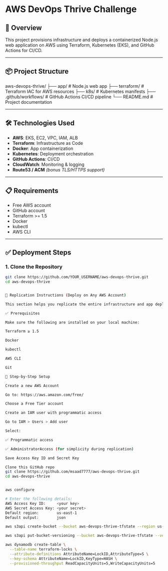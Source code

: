 # AWS DevOps Thrive Challenge

## 🚀 Overview

This project provisions infrastructure and deploys a containerized Node.js web application on AWS using Terraform, Kubernetes (EKS), and GitHub Actions for CI/CD.

---

## 📦 Project Structure
aws-devops-thrive/
├── app/ # Node.js web app
├── terraform/ # Terraform IAC for AWS resources
├── k8s/ # Kubernetes manifests
├── .github/workflows/ # GitHub Actions CI/CD pipeline
└── README.md # Project documentation


---

## 🛠️ Technologies Used

- **AWS**: EKS, EC2, VPC, IAM, ALB
- **Terraform**: Infrastructure as Code
- **Docker**: App containerization
- **Kubernetes**: Deployment orchestration
- **GitHub Actions**: CI/CD
- **CloudWatch**: Monitoring & logging
- **Route53 / ACM** _(bonus TLS/HTTPS support)_

---

## 📋 Requirements

- Free AWS account
- GitHub account
- Terraform >= 1.5
- Docker
- kubectl
- AWS CLI

---

## ✅ Deployment Steps

### 1. Clone the Repository

```bash
git clone https://github.com/YOUR_USERNAME/aws-devops-thrive.git
cd aws-devops-thrive


🔁 Replication Instructions (Deploy on Any AWS Account)

This section helps you replicate the entire infrastructure and app deployment using a brand new AWS account with minimal billing.

✅ Prerequisites

Make sure the following are installed on your local machine:

Terraform ≥ 1.5

Docker

kubectl

AWS CLI

Git

🚀 Step-by-Step Setup

Create a new AWS Account

Go to: https://aws.amazon.com/free/

Choose a Free Tier account

Create an IAM user with programmatic access

Go to IAM > Users > Add user

Select:

✅ Programmatic access

✅ AdministratorAccess (for simplicity during replication)

Save Access Key ID and Secret Key

Clone this GitHub repo
git clone https://github.com/msaad7777/aws-devops-thrive.git
cd aws-devops-thrive


aws configure

# Enter the following details:
AWS Access Key ID:     <your key>
AWS Secret Access Key: <your secret>
Default region:        us-east-1
Default output:        json

aws s3api create-bucket --bucket aws-devops-thrive-tfstate --region us-east-1

aws s3api put-bucket-versioning --bucket aws-devops-thrive-tfstate --versioning-configuration Status=Enabled

aws dynamodb create-table \
  --table-name terraform-locks \
  --attribute-definitions AttributeName=LockID,AttributeType=S \
  --key-schema AttributeName=LockID,KeyType=HASH \
  --provisioned-throughput ReadCapacityUnits=5,WriteCapacityUnits=5


